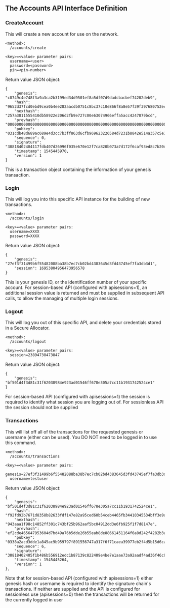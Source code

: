 The Accounts API Interface Definition
-------------------------------------

### CreateAccount

This will create a new account for use on the network.

```
<method>:
  /accounts/create

<key>=<value> parameter pairs:
  username=<user>
  password=<password>
  pin=<pin-number>
```

Return value JSON object:
```
{
    "genesis": "c8749c4e748f3a9a3ca2b3199ed34d9501ef8a5df07d9dadcbacbef74202deb9",
    "hash": "9652d37fcd0ebd9cea0b4ee282aacdb0751c8bc37c10e866f8a8e57f39f397680752ec5295b23fea0252234f494066ab2ded541709c8224f9ec30438b47c8691",
    "nexthash": "257a3811555410db58922e206d2fb9e727c00e63074966effa5acc4247879bcd",
    "prevhash": "00000000000000000000000000000000000000000000000000000000000000000000000000000000000000000000000000000000000000000000000000000000",
    "pubkey": "031cdb48d689ac689e4d3cc7b3ff863d6cfb969623226584d7231b8842e514a357c5e1ed9784e96dc5496e04a39ac17ebe6b28cfb98416175980b34bb535ad5304",
    "sequence": 0,
    "signature": "30818402404117fdb407d26996f035e670e12f7ca820b073a7d172f6caf93ed8c7b20d5c99d1ffebdbc61ef348400b503c6305217da96fa01ed51da6279f4022293a74a6c102406a19edbb56427a58a2560b6048c2dfcfd120df2a0509f31420f9b6f9cb8864112a7dee458ad0505020fa81f293c31d2469cc7e3ebd3967b575df299f0b610993",
    "timestamp": 1545445970,
    "version": 1
}
```

This is a transaction object containing the information of your genesis transaction.

### Login

This will log you into this specific API instance for the building of new transactions.

```
<method>:
  /accounts/login

<key>=<value> parameter pairs:
  username=XXXX
  password=XXXX
```

Return value JSON object:    
```
{
    "genesis": "27ef3f31499b6f55482088ba38b7ec7cb02bd4383645d3fd43745ef7fa3db3d1",
    "session": 16953804956473956578
}

```

This is your genesis ID, or the identification number of your specific account. For session-based API (configured with apisessions=1), an additional session value is returned and must be supplied in subsequent API calls, to allow the managing of multiple login sessions.

### Logout

This will log you out of this specific API, and delete your credentials stored in a Secure Allocator.

```
<method>:
  /accounts/logout

<key>=<value> parameter pairs:
  session=23894738473847
```

Return value JSON object:
```
{
    "genesis": "bf501d4f3d81c31f62038984e923ad01546ff678e305a7cc11b1931742524ce1"
}
```

For session-based API (configured with apisessions=1) the session is required to identify what session you are logging out of.
For sessionless API the session should not be supplied

### Transactions

This will list off all of the transactions for the requested genesis or username (either can be used). 
You DO NOT need to be logged in to use this command.

```
<method>:
  /accounts/transactions

<key>=<value> parameter pairs:
  genesis=27ef3f31499b6f55482088ba38b7ec7cb02bd4383645d3fd43745ef7fa3db3d1
  username=testuser
```

Return value JSON object:
```
{
    "genesis": "bf501d4f3d81c31f62038984e923ad01546ff678e305a7cc11b1931742524ce1",
    "hash": "f92fd92b7671d8358b82633fdf147e82a95ced60b54ceb4465fb34410345534bff3e9a3224032af08e01cb3b2c1dd4f6dcbb2a600e4b8b3c1109ea11b59ae7b8",
    "nexthash": "943aaa1f98c14852ff301c743bf25b962aaf5bc04912dd3e6fb925f1f7d8147e",
    "prevhash": "ef2cde465647953604d7bd49a76b5dde26b55eab8de88661451164f6a8d242f4282b3af9b1893e73a635b51c062a5c8f99217384bf05abbddbf55e1a0e86ffd5",
    "pubkey": "0338a2acd3dde1a845ac9b959797f891556747a317f6f71caea39977eb2f4d5b15d6cad37aa3a3acc61ed7306b06631a038f6fcd6b585c7fb1d55cd96acc82db7b",
    "sequence": 6,
    "signature": "30818402405f1b486b556912edc1b87139c822409e4be7e1aae73a92aadf4ad36f46c90d3c4190ee9bff04e6e79fe27fad4557670ea04533d1ccdb4581de252f04403e36b402401734b064192c106ff070d922349a11eec82c57942824a8b92e44fcb6f5702fa31f190946f9b3bb98815be12f98649cdf7b7204942d1437557635060fb91095c0",
    "timestamp": 1545445264,
    "version": 1
},
```

 Note that for session-based API (configured with apisessions=1) either genesis hash or username is required to identify the signature chain's transactions.  If neither are supplied and the API is configured for sessionless use (apisessions=0) then the transactions
 will be returned for the currently logged in user
